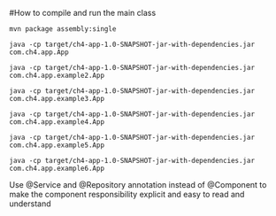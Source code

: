
#How to compile and run the main class

```
mvn package assembly:single  

java -cp target/ch4-app-1.0-SNAPSHOT-jar-with-dependencies.jar com.ch4.app.App    

java -cp target/ch4-app-1.0-SNAPSHOT-jar-with-dependencies.jar com.ch4.app.example2.App     

java -cp target/ch4-app-1.0-SNAPSHOT-jar-with-dependencies.jar com.ch4.app.example3.App  

java -cp target/ch4-app-1.0-SNAPSHOT-jar-with-dependencies.jar com.ch4.app.example4.App 

java -cp target/ch4-app-1.0-SNAPSHOT-jar-with-dependencies.jar com.ch4.app.example5.App  

java -cp target/ch4-app-1.0-SNAPSHOT-jar-with-dependencies.jar com.ch4.app.example6.App  
```

Use @Service and @Repository annotation instead of @Component to make the component responsibility explicit and easy to read and understand 
